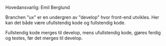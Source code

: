 Hovedansvarlig: Emil Berglund

Branchen "ux" er en undergren av "develop" hvor front-end utvikles. 
Her kan det både være ufullstendig kode og fullstendig kode.

Fullstendig kode merges til develop, 
mens ufullstendig kode, gjøres ferdig og testes, før det merges til develop.
